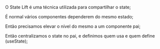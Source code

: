 O State Lift é uma técnica utilizada para compartilhar o state;

É normal vários componentes dependerem do mesmo estado;

Então precisamos elevar o nível do mesmo a um componente pai;

Então centralizamos o state no pai, e definimos quem usa e quem define (useState);
